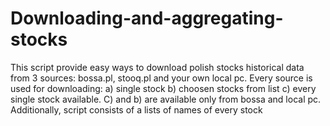 # Downloading-and-aggregating-stocks
This script provide easy ways to download polish stocks historical data from 3 sources: bossa.pl, stooq.pl and your own local pc. Every source is used for downloading: a) single stock b) choosen stocks from list c) every single stock available. C) and b) are available only from  bossa and local pc. Additionally, script consists of a lists of names of every stock  
